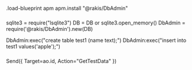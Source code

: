 
###
.load-blueprint apm
apm.install "@rakis/DbAdmin"
###
sqlite3 = require("lsqlite3")
DB = DB or sqlite3.open_memory()
DbAdmin = require('@rakis/DbAdmin').new(DB)

DbAdmin:exec("create table test1 (name text);")
DbAdmin:exec("insert into test1 values('apple');")
###
Send({ Target=ao.id, Action="GetTestData" })